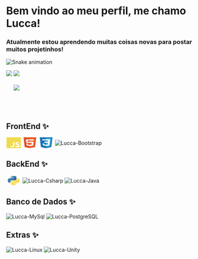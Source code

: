 # Bem vindo ao meu perfil, me chamo Lucca!
### Atualmente estou aprendendo muitas coisas novas para postar muitos projetinhos!

![Snake animation](https://github.com/danielbped/danielbped/blob/output/github-contribution-grid-snake.svg)

<a height="30" href="mailto:lucca.kleinsorgen@gmail.com"><img
      src="https://img.shields.io/badge/-Gmail-%23333?style=for-the-badge&logo=gmail&logoColor=white"
      target="_blank"></a>
<a href="https://www.linkedin.com/in/lucca-lima-kleinsorgen-motta-275a82217/" target="_blank"><img
      src="https://img.shields.io/badge/-LinkedIn-%230077B5?style=for-the-badge&logo=linkedin&logoColor=white"
      target="_blank"></a><br>
<a href="https://github.com/luccalkm">
   <img height="150em" style="padding: 20px;"
      src="https://github-readme-stats.vercel.app/api/top-langs/?username=luccalkm&theme=dracula&hide_border=false&&layout=compact" />

</a><br>

## FrontEnd :sparkles:

<img align="center" alt="Lucca-Js" height="30" width="40"
   src="https://raw.githubusercontent.com/devicons/devicon/master/icons/javascript/javascript-plain.svg">
<img align="center" alt="Lucca-HTML" height="30" width="40"
   src="https://raw.githubusercontent.com/devicons/devicon/master/icons/html5/html5-original.svg">
<img align="center" alt="Lucca-CSS" height="30" width="40"
   src="https://raw.githubusercontent.com/devicons/devicon/master/icons/css3/css3-original.svg">
<img align="center" alt="Lucca-Bootstrap" height="30" width="40"
   src="https://cdn.jsdelivr.net/gh/devicons/devicon/icons/bootstrap/bootstrap-original-wordmark.svg" />

## BackEnd :sparkles:

<img align="center" alt="Lucca-Python" height="30" width="40"
   src="https://raw.githubusercontent.com/devicons/devicon/master/icons/python/python-original.svg">
<img align="center" alt="Lucca-Csharp" height="40" width="50"
   src="https://cdn.jsdelivr.net/gh/devicons/devicon/icons/csharp/csharp-original.svg" />
<img align="center" alt="Lucca-Java" height="40" width="50"
   src="https://cdn.jsdelivr.net/gh/devicons/devicon/icons/java/java-original-wordmark.svg" />

## Banco de Dados :sparkles:

<img align="center" alt="Lucca-MySql" height="40" width="50"
   src="https://cdn.jsdelivr.net/gh/devicons/devicon/icons/mysql/mysql-original-wordmark.svg" />
<img align="center" alt="Lucca-PostgreSQL" height="40" width="50"
   src="https://cdn.jsdelivr.net/gh/devicons/devicon/icons/postgresql/postgresql-original-wordmark.svg" />

## Extras :sparkles:

<img align="center" alt="Lucca-Linux" height="40" width="50"
   src="https://cdn.jsdelivr.net/gh/devicons/devicon/icons/linux/linux-original.svg" />
<img align="center" alt="Lucca-Unity" height="40" width="50"
   src="httdsaps://cdn.jsdelivr.net/gh/devicons/devicon/icons/unity/unity-original.svg" />
